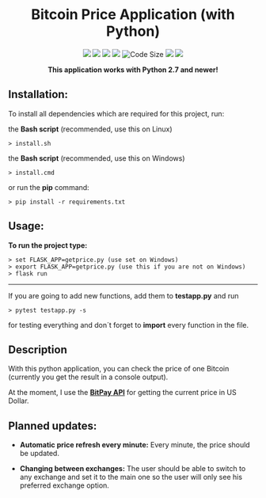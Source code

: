 <h1 align="center">Bitcoin Price Application (with Python)</h1>

<p align="center">
    <a href="https://travis-ci.org/julianYaman/bitcoinPriceApp_python"><img src="https://travis-ci.org/julianYaman/bitcoinPriceApp_python.svg?branch=master"></a>
    <img src="https://img.shields.io/badge/language-python-blue.svg" />
    <a href="https://discord.gg/ccpgH3b"><img src="https://discordapp.com/api/guilds/358751806697897984/embed.png" /></a>
    <a href="https://twitter.com/intent/user?screen_name=julianYaman"><img src="https://img.shields.io/twitter/follow/julianyaman.svg?style=social&label=Follow" /></a>
    <img src="https://img.shields.io/github/languages/code-size/julianYaman/bitcoinPriceApp_python.svg" alt="Code Size" />
    <img src="https://img.shields.io/badge/master--version-2.4.2-brightgreen.svg" />
    <a href="https://github.com/julianYaman/bitcoinPriceApp_python/"><img src="https://img.shields.io/github/release/julianYaman/bitcoinPriceApp_python.svg" /></a>
</p>

<p align="center"><b>This application works with Python 2.7 and newer!</b><p>

## Installation:
To install all dependencies which are required for this project, run:

the **Bash script** (recommended, use this on Linux)

```
> install.sh
```

the **Bash script** (recommended, use this on Windows)

```
> install.cmd
```

or run the **pip** command:

```
> pip install -r requirements.txt
```

## Usage:
**To run the project type:**

```
> set FLASK_APP=getprice.py (use set on Windows)
> export FLASK_APP=getprice.py (use this if you are not on Windows)
> flask run
```

<hr>

If you are going to add new functions, add them to **testapp.py** and run 
```
> pytest testapp.py -s
``` 
for testing everything and don´t forget to **import** every function in the file.

## Description

With this python application, you can check the price of one Bitcoin (currently you get the result in a console output).

At the moment, I use the **[BitPay API](https://bitpay.com/api/rates)** for getting the current price in US Dollar.

## Planned updates:

- **Automatic price refresh every minute:** Every minute, the price should be updated.

- **Changing between exchanges:** The user should be able to switch to any exchange and set it to the main one so the user will only see his preferred exchange option.
